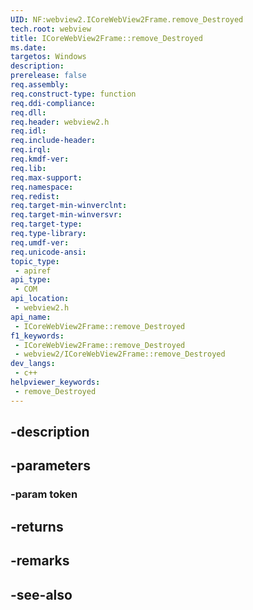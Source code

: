 ```yaml
---
UID: NF:webview2.ICoreWebView2Frame.remove_Destroyed
tech.root: webview
title: ICoreWebView2Frame::remove_Destroyed
ms.date: 
targetos: Windows
description: 
prerelease: false
req.assembly: 
req.construct-type: function
req.ddi-compliance: 
req.dll: 
req.header: webview2.h
req.idl: 
req.include-header: 
req.irql: 
req.kmdf-ver: 
req.lib: 
req.max-support: 
req.namespace: 
req.redist: 
req.target-min-winverclnt: 
req.target-min-winversvr: 
req.target-type: 
req.type-library: 
req.umdf-ver: 
req.unicode-ansi: 
topic_type:
 - apiref
api_type:
 - COM
api_location:
 - webview2.h
api_name:
 - ICoreWebView2Frame::remove_Destroyed
f1_keywords:
 - ICoreWebView2Frame::remove_Destroyed
 - webview2/ICoreWebView2Frame::remove_Destroyed
dev_langs:
 - c++
helpviewer_keywords:
 - remove_Destroyed
---
```


## -description

## -parameters

### -param token

## -returns

## -remarks

## -see-also

